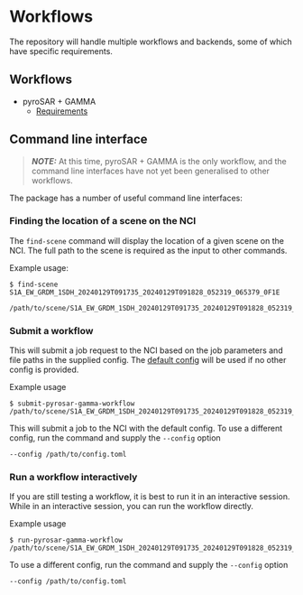 # Workflows
The repository will handle multiple workflows and backends, some of which have specific requirements.

## Workflows
- pyroSAR + GAMMA
    - [Requirements](pyrosar_gamma.md)

## Command line interface
> **_NOTE:_**  At this time, pyroSAR + GAMMA is the only workflow, and the command line interfaces have not yet been generalised to other workflows.

The package has a number of useful command line interfaces:

### Finding the location of a scene on the NCI
The `find-scene` command will display the location of a given scene on the NCI.
The full path to the scene is required as the input to other commands.

Example usage:
```
$ find-scene S1A_EW_GRDM_1SDH_20240129T091735_20240129T091828_052319_065379_0F1E

/path/to/scene/S1A_EW_GRDM_1SDH_20240129T091735_20240129T091828_052319_065379_0F1E.zip
```

### Submit a workflow
This will submit a job request to the NCI based on the job parameters and file paths in the supplied config. 
The [default config](../../sar_pipeline/nci/configs/default.toml) will be used if no other config is provided.

Example usage
```
$ submit-pyrosar-gamma-workflow /path/to/scene/S1A_EW_GRDM_1SDH_20240129T091735_20240129T091828_052319_065379_0F1E.zip
```
This will submit a job to the NCI with the default config.
To use a different config, run the command and supply the `--config` option
```
--config /path/to/config.toml
```

### Run a workflow interactively
If you are still testing a workflow, it is best to run it in an interactive session.
While in an interactive session, you can run the workflow directly. 

Example usage
```
$ run-pyrosar-gamma-workflow /path/to/scene/S1A_EW_GRDM_1SDH_20240129T091735_20240129T091828_052319_065379_0F1E.zip
```
To use a different config, run the command and supply the `--config` option
```
--config /path/to/config.toml
```